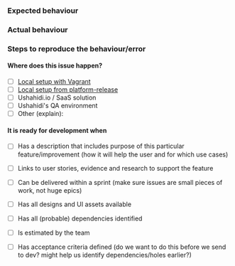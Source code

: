### Expected behaviour

### Actual behaviour

### Steps to reproduce the behaviour/error

#### Where does this issue happen?
- [ ] [Local setup with Vagrant ](https://www.ushahidi.com/support/install-ushahidi#installing-for-development)
- [ ] [Local setup from platform-release ](https://www.ushahidi.com/support/install-ushahidi#installing-the-latest-release)
- [ ] Ushahidi.io / SaaS solution 
- [ ] Ushahidi's QA environment
- [ ] Other (explain): 

#### It is ready for development when
- [ ] Has a description that includes purpose of this particular feature/improvement (how it will help the user and for which use cases)
- [ ] Links to  user stories, evidence and research to support the feature
- [ ] Can be delivered within a sprint (make sure issues are small pieces of work, not huge epics)
- [ ] Has all designs and UI assets available
- [ ] Has all (probable) dependencies identified
- [ ] Is estimated by the team
- [ ] Has acceptance criteria defined (do we want to do this before we send to dev? might help us identify dependencies/holes earlier?)


